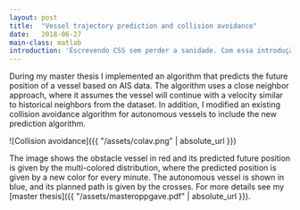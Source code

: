 ```yaml
---
layout: post
title:  "Vessel trajectory prediction and collision avoidance"
date:   2018-06-27
main-class: matlab
introduction: 'Escrevendo CSS sem perder a sanidade. Com essa introdução, Rico St. Cruz o criador chama a atenção de todos sobre uma metodologia melhor para se escrever CSS.'
---
```

During my master thesis I implemented an algorithm that predicts the future position of a vessel based on AIS data. The algorithm uses a close neighbor approach, where it assumes the vessel will continue with a velocity similar to historical neighbors from the dataset. In addition, I modified an existing collision avoidance algorithm for autonomous vessels to include the new prediction algorithm.

![Collision avoidance]({{ "/assets/colav.png" | absolute_url }})

The image shows the obstacle vessel in red and its predicted future position is given by the multi-colored distribution, where the predicted position is given by a new color for every minute. The autonomous vessel is shown in blue, and its planned path is given by the crosses. For more details see my [master thesis]({{ "/assets/masteroppgave.pdf" | absolute_url }}).
